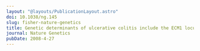 ```yaml
---
layout: "@layouts/PublicationLayout.astro"
doi: 10.1038/ng.145
slug: fisher-nature-genetics
title: Genetic determinants of ulcerative colitis include the ECM1 locus and five loci implicated in Crohn's disease
journal: Nature Genetics
pubDate: 2008-4-27
---
```

